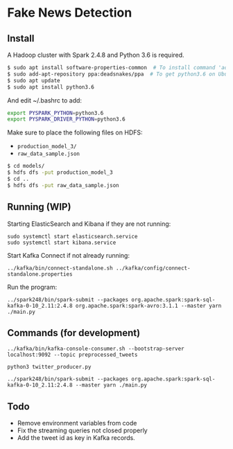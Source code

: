 # Fake News Detection

## Install
A Hadoop cluster with Spark 2.4.8 and Python 3.6 is required.

```sh
$ sudo apt install software-properties-common  # To install command 'add-apt-repository'
$ sudo add-apt-repository ppa:deadsnakes/ppa  # To get python3.6 on Ubuntu 20.04
$ sudo apt update
$ sudo apt install python3.6
```

And edit ~/.bashrc to add:
```sh
export PYSPARK_PYTHON=python3.6
export PYSPARK_DRIVER_PYTHON=python3.6
```

Make sure to place the following files on HDFS:
- `production_model_3/`
- `raw_data_sample.json`

```sh
$ cd models/
$ hdfs dfs -put production_model_3
$ cd ..
$ hdfs dfs -put raw_data_sample.json
```

## Running (WIP)
Starting ElasticSearch and Kibana if they are not running:
```
sudo systemctl start elasticsearch.service
sudo systemctl start kibana.service
```

Start Kafka Connect if not already running:
```
../kafka/bin/connect-standalone.sh ../kafka/config/connect-standalone.properties
```

Run the program:
```
../spark248/bin/spark-submit --packages org.apache.spark:spark-sql-kafka-0-10_2.11:2.4.8 org.apache.spark:spark-avro:3.1.1 --master yarn ./main.py
```

## Commands (for development)

```
../kafka/bin/kafka-console-consumer.sh --bootstrap-server localhost:9092 --topic preprocessed_tweets

python3 twitter_producer.py

../spark248/bin/spark-submit --packages org.apache.spark:spark-sql-kafka-0-10_2.11:2.4.8 --master yarn ./main.py
```


## Todo
- Remove environment variables from code
- Fix the streaming queries not closed properly
- Add the tweet id as key in Kafka records.